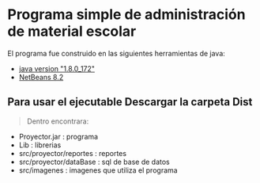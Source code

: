 # Programa simple de administración de material escolar

El programa fue construido en las siguientes herramientas de java:

* [java version "1.8.0_172"](http://www.oracle.com/technetwork/java/javase/downloads/jdk8-downloads-2133151.html)
* [NetBeans 8.2](https://netbeans.org/)

## Para usar el ejecutable Descargar la carpeta Dist

> Dentro encontrara:

* Proyector.jar             : programa
* Lib                       : librerias
* src/proyector/reportes    : reportes
* src/proyector/dataBase    : sql de base de datos
* src/imagenes              : imagenes que utiliza el programa